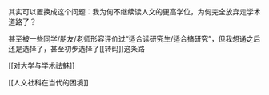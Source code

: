 其实可以置换成这个问题：我为何不继续读人文的更高学位，为何完全放弃走学术道路了？

甚至被一些同学/朋友/老师形容评价过“适合读研究生/适合搞研究”，但我想通之后还是选择了，甚至初步选择了[[转码]]这条路

[[对大学与学术祛魅]]

[[人文社科在当代的困境]]


